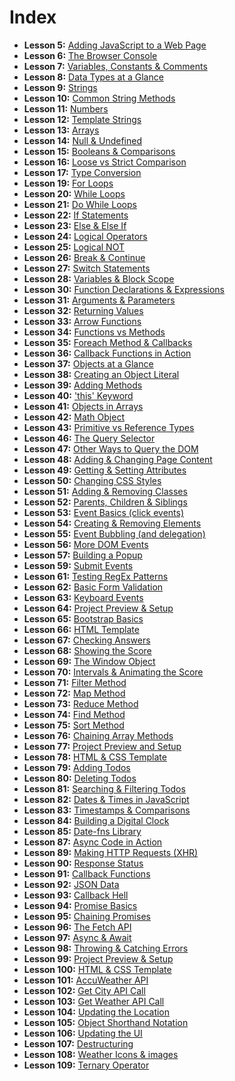 # Index

 - **Lesson 5:** [Adding JavaScript to a Web Page](https://github.com/abu-taher/modern-javascript/tree/lesson-5)
 - **Lesson 6:** [The Browser Console](https://github.com/abu-taher/modern-javascript/tree/lesson-6)
 - **Lesson 7:** [Variables, Constants & Comments](https://github.com/abu-taher/modern-javascript/tree/lesson-7)
 - **Lesson 8:** [Data Types at a Glance](https://github.com/abu-taher/modern-javascript/tree/lesson-8)
 - **Lesson 9:** [Strings](https://github.com/abu-taher/modern-javascript/tree/lesson-9)
 - **Lesson 10:** [Common String Methods](https://github.com/abu-taher/modern-javascript/tree/lesson-10)
 - **Lesson 11:** [Numbers](https://github.com/abu-taher/modern-javascript/tree/lesson-11)
 - **Lesson 12:** [Template Strings](https://github.com/abu-taher/modern-javascript/tree/lesson-12)
 - **Lesson 13:** [Arrays](https://github.com/abu-taher/modern-javascript/tree/lesson-13)
 - **Lesson 14:** [Null & Undefined](https://github.com/abu-taher/modern-javascript/tree/lesson-14)
 - **Lesson 15:** [Booleans & Comparisons](https://github.com/abu-taher/modern-javascript/tree/lesson-15)
 - **Lesson 16:** [Loose vs Strict Comparison](https://github.com/abu-taher/modern-javascript/tree/lesson-16)
 - **Lesson 17:** [Type Conversion](https://github.com/abu-taher/modern-javascript/tree/lesson-17)
  - **Lesson 19:** [For Loops](https://github.com/abu-taher/modern-javascript/tree/lesson-19)
   - **Lesson 20:** [While Loops](https://github.com/abu-taher/modern-javascript/tree/lesson-20)
   - **Lesson 21:** [Do While Loops](https://github.com/abu-taher/modern-javascript/tree/lesson-21)
   - **Lesson 22:** [If Statements](https://github.com/abu-taher/modern-javascript/tree/lesson-22)
   - **Lesson 23:** [Else & Else If](https://github.com/abu-taher/modern-javascript/tree/lesson-23)
   - **Lesson 24:** [Logical Operators](https://github.com/abu-taher/modern-javascript/tree/lesson-24)
   - **Lesson 25:** [Logical NOT](https://github.com/abu-taher/modern-javascript/tree/lesson-25)
   - **Lesson 26:** [Break & Continue](https://github.com/abu-taher/modern-javascript/tree/lesson-26)
   - **Lesson 27:** [Switch Statements](https://github.com/abu-taher/modern-javascript/tree/lesson-27)
   - **Lesson 28:** [Variables & Block Scope](https://github.com/abu-taher/modern-javascript/tree/lesson-28)
   - **Lesson 30:** [Function Declarations & Expressions](https://github.com/abu-taher/modern-javascript/tree/lesson-30)
   - **Lesson 31:** [Arguments & Parameters](https://github.com/abu-taher/modern-javascript/tree/lesson-31)
   - **Lesson 32:** [Returning Values](https://github.com/abu-taher/modern-javascript/tree/lesson-32)
   - **Lesson 33:** [Arrow Functions](https://github.com/abu-taher/modern-javascript/tree/lesson-33)
   - **Lesson 34:** [Functions vs Methods](https://github.com/abu-taher/modern-javascript/tree/lesson-34)
   - **Lesson 35:** [Foreach Method & Callbacks](https://github.com/abu-taher/modern-javascript/tree/lesson-35)
   - **Lesson 36:** [Callback Functions in Action](https://github.com/abu-taher/modern-javascript/tree/lesson-36)
   - **Lesson 37:** [Objects at a Glance](https://github.com/abu-taher/modern-javascript/tree/lesson-37)
   - **Lesson 38:** [Creating an Object Literal](https://github.com/abu-taher/modern-javascript/tree/lesson-38)
   - **Lesson 39:** [Adding Methods](https://github.com/abu-taher/modern-javascript/tree/lesson-39)
   - **Lesson 40:** ['this' Keyword](https://github.com/abu-taher/modern-javascript/tree/lesson-40)
   - **Lesson 41:** [Objects in Arrays](https://github.com/abu-taher/modern-javascript/tree/lesson-41)
   - **Lesson 42:** [Math Object](https://github.com/abu-taher/modern-javascript/tree/lesson-42)
   - **Lesson 43:** [Primitive vs Reference Types](https://github.com/abu-taher/modern-javascript/tree/lesson-43)
   - **Lesson 46:** [The Query Selector](https://github.com/abu-taher/modern-javascript/tree/lesson-46)
   - **Lesson 47:** [Other Ways to Query the DOM](https://github.com/abu-taher/modern-javascript/tree/lesson-47)
   - **Lesson 48:** [Adding & Changing Page Content](https://github.com/abu-taher/modern-javascript/tree/lesson-48)
   - **Lesson 49:** [Getting & Setting Attributes](https://github.com/abu-taher/modern-javascript/tree/lesson-49)
   - **Lesson 50:** [Changing CSS Styles](https://github.com/abu-taher/modern-javascript/tree/lesson-50)
   - **Lesson 51:** [Adding & Removing Classes](https://github.com/abu-taher/modern-javascript/tree/lesson-51)
   - **Lesson 52:** [Parents, Children & Siblings](https://github.com/abu-taher/modern-javascript/tree/lesson-52)
   - **Lesson 53:** [Event Basics (click events)](https://github.com/abu-taher/modern-javascript/tree/lesson-53)
   - **Lesson 54:** [Creating & Removing Elements](https://github.com/abu-taher/modern-javascript/tree/lesson-54)
   - **Lesson 55:** [Event Bubbling (and delegation)](https://github.com/abu-taher/modern-javascript/tree/lesson-55)
   - **Lesson 56:** [More DOM Events](https://github.com/abu-taher/modern-javascript/tree/lesson-56)
   - **Lesson 57:** [Building a Popup](https://github.com/abu-taher/modern-javascript/tree/lesson-57)
   - **Lesson 59:** [Submit Events](https://github.com/abu-taher/modern-javascript/tree/lesson-59)
   - **Lesson 61:** [Testing RegEx Patterns](https://github.com/abu-taher/modern-javascript/tree/lesson-61)
   - **Lesson 62:** [Basic Form Validation](https://github.com/abu-taher/modern-javascript/tree/lesson-62)
   - **Lesson 63:** [Keyboard Events](https://github.com/abu-taher/modern-javascript/tree/lesson-63)
   - **Lesson 64:** [Project Preview & Setup](https://github.com/abu-taher/modern-javascript/tree/lesson-64)
   - **Lesson 65:** [Bootstrap Basics](https://github.com/abu-taher/modern-javascript/tree/lesson-65)
   - **Lesson 66:** [HTML Template](https://github.com/abu-taher/modern-javascript/tree/lesson-66)
   - **Lesson 67:** [Checking Answers](https://github.com/abu-taher/modern-javascript/tree/lesson-67)
   - **Lesson 68:** [Showing the Score](https://github.com/abu-taher/modern-javascript/tree/lesson-68)
   - **Lesson 69:** [The Window Object](https://github.com/abu-taher/modern-javascript/tree/lesson-69)
   - **Lesson 70:** [Intervals & Animating the Score](https://github.com/abu-taher/modern-javascript/tree/lesson-70)
   - **Lesson 71:** [Filter Method](https://github.com/abu-taher/modern-javascript/tree/lesson-71)
   - **Lesson 72:** [Map Method](https://github.com/abu-taher/modern-javascript/tree/lesson-72)
   - **Lesson 73:** [Reduce Method](https://github.com/abu-taher/modern-javascript/tree/lesson-73)
   - **Lesson 74:** [Find Method](https://github.com/abu-taher/modern-javascript/tree/lesson-74)
   - **Lesson 75:** [Sort Method](https://github.com/abu-taher/modern-javascript/tree/lesson-75)
   - **Lesson 76:** [Chaining Array Methods](https://github.com/abu-taher/modern-javascript/tree/lesson-76)
   - **Lesson 77:** [Project Preview and Setup](https://github.com/abu-taher/modern-javascript/tree/lesson-77)
   - **Lesson 78:** [HTML & CSS Template](https://github.com/abu-taher/modern-javascript/tree/lesson-78)
   - **Lesson 79:** [Adding Todos](https://github.com/abu-taher/modern-javascript/tree/lesson-79)
   - **Lesson 80:** [Deleting Todos](https://github.com/abu-taher/modern-javascript/tree/lesson-80)
   - **Lesson 81:** [Searching & Filtering Todos](https://github.com/abu-taher/modern-javascript/tree/lesson-81)
   - **Lesson 82:** [Dates & Times in JavaScript](https://github.com/abu-taher/modern-javascript/tree/lesson-82)
   - **Lesson 83:** [Timestamps & Comparisons](https://github.com/abu-taher/modern-javascript/tree/lesson-83)
   - **Lesson 84:** [Building a Digital Clock](https://github.com/abu-taher/modern-javascript/tree/lesson-84)
   - **Lesson 85:** [Date-fns Library](https://github.com/abu-taher/modern-javascript/tree/lesson-85)
   - **Lesson 87:** [Async Code in Action](https://github.com/abu-taher/modern-javascript/tree/lesson-87)
   - **Lesson 89:** [Making HTTP Requests (XHR)](https://github.com/abu-taher/modern-javascript/tree/lesson-89)
   - **Lesson 90:** [Response Status](https://github.com/abu-taher/modern-javascript/tree/lesson-90)
   - **Lesson 91:** [Callback Functions](https://github.com/abu-taher/modern-javascript/tree/lesson-91)
   - **Lesson 92:** [JSON Data](https://github.com/abu-taher/modern-javascript/tree/lesson-92)
   - **Lesson 93:** [Callback Hell](https://github.com/abu-taher/modern-javascript/tree/lesson-93)
   - **Lesson 94:** [Promise Basics](https://github.com/abu-taher/modern-javascript/tree/lesson-94)
   - **Lesson 95:** [Chaining Promises](https://github.com/abu-taher/modern-javascript/tree/lesson-95)
   - **Lesson 96:** [The Fetch API](https://github.com/abu-taher/modern-javascript/tree/lesson-96)
   - **Lesson 97:** [Async & Await](https://github.com/abu-taher/modern-javascript/tree/lesson-97)
   - **Lesson 98:** [Throwing & Catching Errors](https://github.com/abu-taher/modern-javascript/tree/lesson-98)
   - **Lesson 99:** [Project Preview & Setup](https://github.com/abu-taher/modern-javascript/tree/lesson-99)
   - **Lesson 100:** [HTML & CSS Template](https://github.com/abu-taher/modern-javascript/tree/lesson-100)
   - **Lesson 101:** [AccuWeather API](https://github.com/abu-taher/modern-javascript/tree/lesson-101)
   - **Lesson 102:** [Get City API Call](https://github.com/abu-taher/modern-javascript/tree/lesson-102)
   - **Lesson 103:** [Get Weather API Call](https://github.com/abu-taher/modern-javascript/tree/lesson-103)
  - **Lesson 104:** [Updating the Location](https://github.com/abu-taher/modern-javascript/tree/lesson-104)
  - **Lesson 105:** [Object Shorthand Notation](https://github.com/abu-taher/modern-javascript/tree/lesson-105)
  - **Lesson 106:** [Updating the UI](https://github.com/abu-taher/modern-javascript/tree/lesson-106)
  - **Lesson 107:** [Destructuring](https://github.com/abu-taher/modern-javascript/tree/lesson-107)
  - **Lesson 108:** [Weather Icons & images](https://github.com/abu-taher/modern-javascript/tree/lesson-108)
  - **Lesson 109:** [Ternary Operator](https://github.com/abu-taher/modern-javascript/tree/lesson-109)
